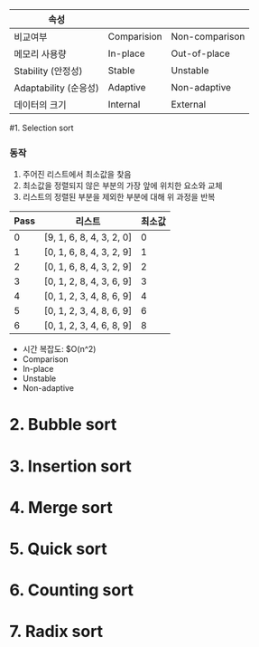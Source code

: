 |속성 | | |
|------|---|---|
| 비교여부      |    Comparision  |  Non-comparison   |
| 메모리 사용량  |     In-place    |   Out-of-place    |
| Stability (안정성) | Stable |Unstable|
| Adaptability (순응성) | Adaptive | Non-adaptive|
| 데이터의 크기 | Internal | External|

#1. Selection sort

### 동작

1. 주어진 리스트에서 최소값을 찾음
2. 최소값을 정렬되지 않은 부분의 가장 앞에 위치한 요소와 교체
3. 리스트의 정렬된 부분을 제외한 부분에 대해 위 과정을 반복

|Pass|	리스트	|최소값|
|------|---|---|
|0	|[9, 1, 6, 8, 4, 3, 2, 0]	|0|
|1	|[0, 1, 6, 8, 4, 3, 2, 9]	|1|
|2	|[0, 1, 6, 8, 4, 3, 2, 9]	|2|
|3	|[0, 1, 2, 8, 4, 3, 6, 9]	|3|
|4	|[0, 1, 2, 3, 4, 8, 6, 9]	|4|
|5	|[0, 1, 2, 3, 4, 8, 6, 9]	|6|
|6	|[0, 1, 2, 3, 4, 6, 8, 9]	|8|

- 시간 복잡도: $O(n^2)
- Comparison
- In-place
- Unstable
- Non-adaptive

# 2. Bubble sort

# 3. Insertion sort

# 4. Merge sort

# 5. Quick sort

# 6. Counting sort

# 7. Radix sort
